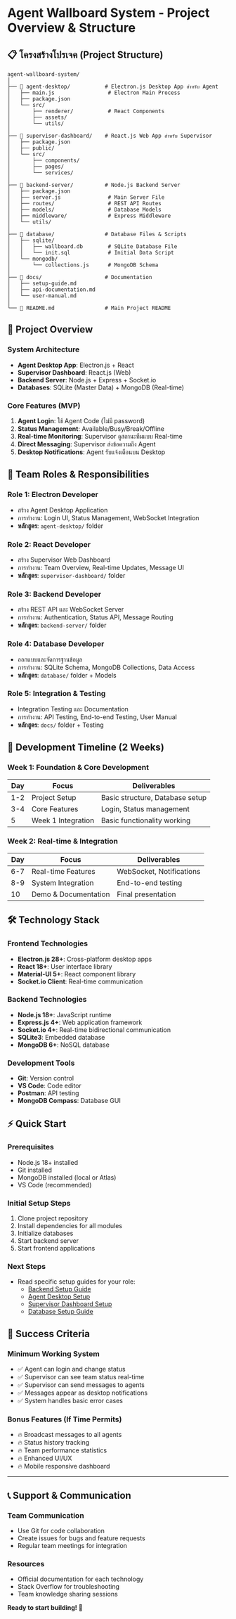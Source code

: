 # Agent Wallboard System - Project Overview & Structure

## 📋 โครงสร้างโปรเจค (Project Structure)

```
agent-wallboard-system/
│
├── 📁 agent-desktop/           # Electron.js Desktop App สำหรับ Agent
│   ├── main.js                 # Electron Main Process
│   ├── package.json
│   └── src/
│       ├── renderer/           # React Components
│       ├── assets/
│       └── utils/
│
├── 📁 supervisor-dashboard/    # React.js Web App สำหรับ Supervisor
│   ├── package.json
│   ├── public/
│   └── src/
│       ├── components/
│       ├── pages/
│       └── services/
│
├── 📁 backend-server/          # Node.js Backend Server
│   ├── package.json
│   ├── server.js               # Main Server File
│   ├── routes/                 # REST API Routes
│   ├── models/                 # Database Models
│   ├── middleware/             # Express Middleware
│   └── utils/
│
├── 📁 database/                # Database Files & Scripts
│   ├── sqlite/
│   │   ├── wallboard.db        # SQLite Database File
│   │   └── init.sql            # Initial Data Script
│   └── mongodb/
│       └── collections.js      # MongoDB Schema
│
├── 📁 docs/                    # Documentation
│   ├── setup-guide.md
│   ├── api-documentation.md
│   └── user-manual.md
│
└── 📄 README.md                # Main Project README
```

## 🎯 Project Overview

### **System Architecture**
- **Agent Desktop App**: Electron.js + React
- **Supervisor Dashboard**: React.js (Web)
- **Backend Server**: Node.js + Express + Socket.io
- **Databases**: SQLite (Master Data) + MongoDB (Real-time)

### **Core Features (MVP)**
1. **Agent Login**: ใช้ Agent Code (ไม่มี password)
2. **Status Management**: Available/Busy/Break/Offline
3. **Real-time Monitoring**: Supervisor ดูสถานะทีมแบบ Real-time
4. **Direct Messaging**: Supervisor ส่งข้อความถึง Agent
5. **Desktop Notifications**: Agent รับแจ้งเตือนบน Desktop

## 👥 Team Roles & Responsibilities

### **Role 1: Electron Developer**
- สร้าง Agent Desktop Application
- การทำงาน: Login UI, Status Management, WebSocket Integration
- **หลักสูตร**: `agent-desktop/` folder

### **Role 2: React Developer**
- สร้าง Supervisor Web Dashboard
- การทำงาน: Team Overview, Real-time Updates, Message UI
- **หลักสูตร**: `supervisor-dashboard/` folder

### **Role 3: Backend Developer**
- สร้าง REST API และ WebSocket Server
- การทำงาน: Authentication, Status API, Message Routing
- **หลักสูตร**: `backend-server/` folder

### **Role 4: Database Developer**
- ออกแบบและจัดการฐานข้อมูล
- การทำงาน: SQLite Schema, MongoDB Collections, Data Access
- **หลักสูตร**: `database/` folder + Models

### **Role 5: Integration & Testing**
- Integration Testing และ Documentation
- การทำงาน: API Testing, End-to-end Testing, User Manual
- **หลักสูตร**: `docs/` folder + Testing

## 📅 Development Timeline (2 Weeks)

### **Week 1: Foundation & Core Development**
| Day | Focus | Deliverables |
|-----|-------|-------------|
| 1-2 | Project Setup | Basic structure, Database setup |
| 3-4 | Core Features | Login, Status management |
| 5 | Week 1 Integration | Basic functionality working |

### **Week 2: Real-time & Integration**
| Day | Focus | Deliverables |
|-----|-------|-------------|
| 6-7 | Real-time Features | WebSocket, Notifications |
| 8-9 | System Integration | End-to-end testing |
| 10 | Demo & Documentation | Final presentation |

## 🛠️ Technology Stack

### **Frontend Technologies**
- **Electron.js 28+**: Cross-platform desktop apps
- **React 18+**: User interface library
- **Material-UI 5+**: React component library
- **Socket.io Client**: Real-time communication

### **Backend Technologies**
- **Node.js 18+**: JavaScript runtime
- **Express.js 4+**: Web application framework
- **Socket.io 4+**: Real-time bidirectional communication
- **SQLite3**: Embedded database
- **MongoDB 6+**: NoSQL database

### **Development Tools**
- **Git**: Version control
- **VS Code**: Code editor
- **Postman**: API testing
- **MongoDB Compass**: Database GUI

## ⚡ Quick Start

### **Prerequisites**
- Node.js 18+ installed
- Git installed
- MongoDB installed (local or Atlas)
- VS Code (recommended)

### **Initial Setup Steps**
1. Clone project repository
2. Install dependencies for all modules
3. Initialize databases
4. Start backend server
5. Start frontend applications

### **Next Steps**
- Read specific setup guides for your role:
  - [Backend Setup Guide](./docs/backend-setup.md)
  - [Agent Desktop Setup](./docs/agent-desktop-setup.md)
  - [Supervisor Dashboard Setup](./docs/supervisor-dashboard-setup.md)
  - [Database Setup Guide](./docs/database-setup.md)

## 🎯 Success Criteria

### **Minimum Working System**
- ✅ Agent can login and change status
- ✅ Supervisor can see team status real-time
- ✅ Supervisor can send messages to agents
- ✅ Messages appear as desktop notifications
- ✅ System handles basic error cases

### **Bonus Features (If Time Permits)**
- 🔥 Broadcast messages to all agents
- 🔥 Status history tracking
- 🔥 Team performance statistics
- 🔥 Enhanced UI/UX
- 🔥 Mobile responsive dashboard

---

## 📞 Support & Communication

### **Team Communication**
- Use Git for code collaboration
- Create issues for bugs and feature requests
- Regular team meetings for integration

### **Resources**
- Official documentation for each technology
- Stack Overflow for troubleshooting
- Team knowledge sharing sessions

**Ready to start building! 🚀**